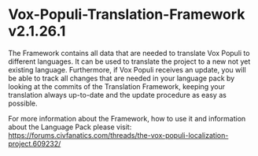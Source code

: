 # Vox-Populi-Translation-Framework v2.1.26.1
The Framework contains all data that are needed to translate Vox Populi to different languages.
It can be used to translate the project to a new not yet existing language.
Furthermore, if Vox Populi receives an update, you will be able to track all changes that are needed in your language pack by looking at the commits of the Translation Framework, keeping your translation always up-to-date and the update procedure as easy as possible.

For more information about the Framework, how to use it and information about the Language Pack please visit:
https://forums.civfanatics.com/threads/the-vox-populi-localization-project.609232/
